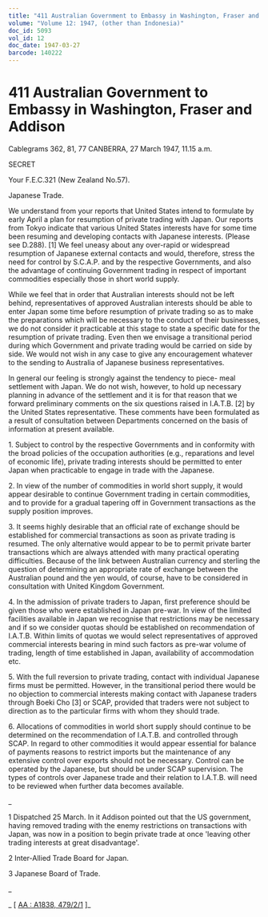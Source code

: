 ```yaml
---
title: "411 Australian Government to Embassy in Washington, Fraser and Addison"
volume: "Volume 12: 1947, (other than Indonesia)"
doc_id: 5093
vol_id: 12
doc_date: 1947-03-27
barcode: 140222
---
```


# 411 Australian Government to Embassy in Washington, Fraser and Addison

Cablegrams 362, 81, 77 CANBERRA, 27 March 1947, 11.15 a.m.

SECRET

Your F.E.C.321 (New Zealand No.57).

Japanese Trade.

We understand from your reports that United States intend to formulate by early April a plan for resumption of private trading with Japan. Our reports from Tokyo indicate that various United States interests have for some time been resuming and developing contacts with Japanese interests. (Please see D.288). [1] We feel uneasy about any over-rapid or widespread resumption of Japanese external contacts and would, therefore, stress the need for control by S.C.A.P. and by the respective Governments, and also the advantage of continuing Government trading in respect of important commodities especially those in short world supply.

While we feel that in order that Australian interests should not be left behind, representatives of approved Australian interests should be able to enter Japan some time before resumption of private trading so as to make the preparations which will be necessary to the conduct of their businesses, we do not consider it practicable at this stage to state a specific date for the resumption of private trading. Even then we envisage a transitional period during which Government and private trading would be carried on side by side. We would not wish in any case to give any encouragement whatever to the sending to Australia of Japanese business representatives.

In general our feeling is strongly against the tendency to piece- meal settlement with Japan. We do not wish, however, to hold up necessary planning in advance of the settlement and it is for that reason that we forward preliminary comments on the six questions raised in I.A.T.B. [2] by the United States representative. These comments have been formulated as a result of consultation between Departments concerned on the basis of information at present available.

1\. Subject to control by the respective Governments and in conformity with the broad policies of the occupation authorities (e.g., reparations and level of economic life), private trading interests should be permitted to enter Japan when practicable to engage in trade with the Japanese.

2\. In view of the number of commodities in world short supply, it would appear desirable to continue Government trading in certain commodities, and to provide for a gradual tapering off in Government transactions as the supply position improves.

3\. It seems highly desirable that an official rate of exchange should be established for commercial transactions as soon as private trading is resumed. The only alternative would appear to be to permit private barter transactions which are always attended with many practical operating difficulties. Because of the link between Australian currency and sterling the question of determining an appropriate rate of exchange between the Australian pound and the yen would, of course, have to be considered in consultation with United Kingdom Government.

4\. In the admission of private traders to Japan, first preference should be given those who were established in Japan pre-war. In view of the limited facilities available in Japan we recognise that restrictions may be necessary and if so we consider quotas should be established on recommendation of I.A.T.B. Within limits of quotas we would select representatives of approved commercial interests bearing in mind such factors as pre-war volume of trading, length of time established in Japan, availability of accommodation etc.

5\. With the full reversion to private trading, contact with individual Japanese firms must be permitted. However, in the transitional period there would be no objection to commercial interests making contact with Japanese traders through Boeki Cho [3] or SCAP, provided that traders were not subject to direction as to the particular firms with whom they should trade.

6\. Allocations of commodities in world short supply should continue to be determined on the recommendation of I.A.T.B. and controlled through SCAP. In regard to other commodities it would appear essential for balance of payments reasons to restrict imports but the maintenance of any extensive control over exports should not be necessary. Control can be operated by the Japanese, but should be under SCAP supervision. The types of controls over Japanese trade and their relation to I.A.T.B. will need to be reviewed when further data becomes available.

_

1 Dispatched 25 March. In it Addison pointed out that the US government, having removed trading with the enemy restrictions on transactions with Japan, was now in a position to begin private trade at once 'leaving other trading interests at great disadvantage'.

2 Inter-Allied Trade Board for Japan.

3 Japanese Board of Trade.

_

_ [ [AA : A1838, 479/2/1](http://www.naa.gov.au/cgi-bin/Search?O=I&Number=140222) ]_
